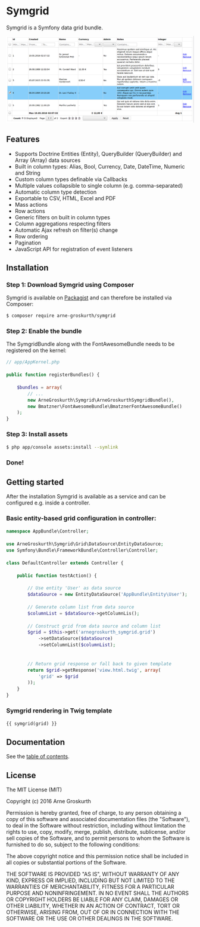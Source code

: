 
# Symgrid #

Symgrid is a Symfony data grid bundle.

![screenshot](https://github.com/arnegroskurth/Symgrid/blob/master/Resources/doc/screenshots/example.png?raw=true)

## Features

- Supports Doctrine Entities (Entity), QueryBuilder (QueryBuilder) and Array (Array) data sources
- Built in column types: Alias, Bool, Currency, Date, DateTime, Numeric and String
- Custom column types definable via Callbacks
- Multiple values collapsible to single column (e.g. comma-separated)
- Automatic column type detection
- Exportable to CSV, HTML, Excel and PDF
- Mass actions
- Row actions
- Generic filters on built in column types
- Column aggregations respecting filters
- Automatic Ajax refresh on filter(s) change
- Row ordering
- Pagination
- JavaScript API for registration of event listeners


## Installation ##

### Step 1: Download Symgrid using Composer

Symgrid is available on [Packagist](https://packagist.org/packages/arne-groskurth/symgrid) and can therefore be installed via Composer:

```bash
$ composer require arne-groskurth/symgrid
```

### Step 2: Enable the bundle

The SymgridBundle along with the FontAwesomeBundle needs to be registered on the kernel:

```php
// app/AppKernel.php

public function registerBundles() {

    $bundles = array(
        // ...
        new ArneGroskurth\Symgrid\ArneGroskurthSymgridBundle(),
        new Bmatzner\FontAwesomeBundle\BmatznerFontAwesomeBundle()
    );
}
```

### Step 3: Install assets

```bash
$ php app/console assets:install --symlink
```

### Done!

## Getting started

After the installation Symgrid is available as a service and can be configured e.g. inside a controller.

### Basic entity-based grid configuration in controller:
```php
namespace AppBundle\Controller;

use ArneGroskurth\Symgrid\Grid\DataSource\EntityDataSource;
use Symfony\Bundle\FrameworkBundle\Controller\Controller;

class DefaultController extends Controller {

    public function testAction() {

        // Use entity 'User' as data source
        $dataSource = new EntityDataSource('AppBundle\Entity\User');

        // Generate column list from data source
        $columnList = $dataSource->getColumnLis();

        // Construct grid from data source and column list
        $grid = $this->get('arnegroskurth_symgrid.grid')
            ->setDataSource($dataSource)
            ->setColumnList($columnList);


        // Return grid response or fall back to given template
        return $grid->getResponse('view.html.twig', array(
            'grid' => $grid
        ));
    }
}
```

### Symgrid rendering in Twig template
```twig
{{ symgrid(grid) }}
```

## Documentation

See the [table of contents](https://github.com/arnegroskurth/Symgrid/blob/master/Resources/doc/toc.md).

## License ##

The MIT License (MIT)

Copyright (c) 2016 Arne Groskurth

Permission is hereby granted, free of charge, to any person obtaining a copy of this software and associated documentation files (the "Software"), to deal in the Software without restriction, including without limitation the rights to use, copy, modify, merge, publish, distribute, sublicense, and/or sell copies of the Software, and to permit persons to whom the Software is furnished to do so, subject to the following conditions:

The above copyright notice and this permission notice shall be included in all copies or substantial portions of the Software.

THE SOFTWARE IS PROVIDED "AS IS", WITHOUT WARRANTY OF ANY KIND, EXPRESS OR IMPLIED, INCLUDING BUT NOT LIMITED TO THE WARRANTIES OF MERCHANTABILITY, FITNESS FOR A PARTICULAR PURPOSE AND NONINFRINGEMENT. IN NO EVENT SHALL THE AUTHORS OR COPYRIGHT HOLDERS BE LIABLE FOR ANY CLAIM, DAMAGES OR OTHER LIABILITY, WHETHER IN AN ACTION OF CONTRACT, TORT OR OTHERWISE, ARISING FROM, OUT OF OR IN CONNECTION WITH THE SOFTWARE OR THE USE OR OTHER DEALINGS IN THE SOFTWARE.